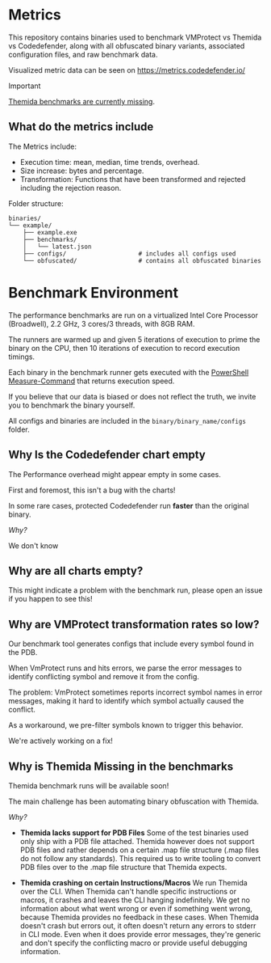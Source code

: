 # Metrics

This repository contains binaries used to benchmark VMProtect vs Themida vs Codedefender, along with all obfuscated binary variants, associated configuration files, and raw benchmark data.

Visualized metric data can be seen on https://metrics.codedefender.io/

> [!IMPORTANT] 
> [Themida benchmarks are currently missing](#why-is-themida-missing-in-the-benchmarks).

## What do the metrics include

The Metrics include:

- Execution time: mean, median, time trends, overhead.
- Size increase: bytes and percentage.
- Transformation: Functions that have been transformed and rejected including the rejection reason.

Folder structure:

```
binaries/
└── example/
    ├── example.exe
    ├── benchmarks/
    │   └── latest.json
    ├── configs/                    # includes all configs used
    └── obfuscated/                 # contains all obfuscated binaries
```

# Benchmark Environment

The performance benchmarks are run on a virtualized Intel Core Processor (Broadwell), 2.2 GHz, 3 cores/3 threads, with 8GB RAM.

The runners are warmed up and given 5 iterations of execution to prime the binary on the CPU, then 10 iterations of execution to record execution timings.

Each binary in the benchmark runner gets executed with the [PowerShell Measure-Command](https://learn.microsoft.com/en-us/powershell/module/microsoft.powershell.utility/measure-command?view=powershell-7.5) that returns execution speed.

If you believe that our data is biased or does not reflect the truth, we invite you to benchmark the binary yourself.

All configs and binaries are included in the `binary/binary_name/configs` folder.

## Why Is the Codedefender chart empty

The Performance overhead might appear empty in some cases.

First and foremost, this isn't a bug with the charts!

In some rare cases, protected Codedefender run **faster** than the original binary.

_Why?_

We don't know

## Why are all charts empty?

This might indicate a problem with the benchmark run, please open an issue if you happen to see this!

## Why are VMProtect transformation rates so low?

Our benchmark tool generates configs that include every symbol found in the PDB.

When VmProtect runs and hits errors, we parse the error messages to identify conflicting symbol and remove it from the config.

The problem: VmProtect sometimes reports incorrect symbol names in error messages, making it hard to identify which symbol actually caused the conflict.

As a workaround, we pre-filter symbols known to trigger this behavior.

We're actively working on a fix!

## Why is Themida Missing in the benchmarks

Themida benchmark runs will be available soon!

The main challenge has been automating binary obfuscation with Themida.

_Why?_

- **Themida lacks support for PDB Files**
  Some of the test binaries used only ship with a PDB file attached.
  Themida however does not support PDB files and rather depends on a certain .map file structure (.map files do not follow any standards).
  This required us to write tooling to convert PDB files over to the .map file structure that Themida expects.

- **Themida crashing on certain Instructions/Macros**
  We run Themida over the CLI.
  When Themida can't handle specific instructions or macros, it crashes and leaves the CLI hanging indefinitely.
  We get no information about what went wrong or even if something went wrong, because Themida provides no feedback in these cases.
  When Themida doesn't crash but errors out, it often doesn't return any errors to stderr in CLI mode. Even when it does provide error messages, they're generic and don't specify the conflicting macro or provide useful debugging information.
